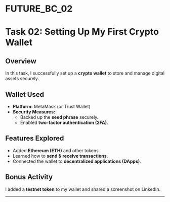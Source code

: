 # FUTURE_BC_02
# Task 02: Setting Up My First Crypto Wallet  

## **Overview**  
In this task, I successfully set up a **crypto wallet** to store and manage digital assets securely.  

## **Wallet Used**  
- **Platform:** MetaMask (or Trust Wallet)  
- **Security Measures:**  
  - Backed up the **seed phrase** securely.  
  - Enabled **two-factor authentication (2FA)**.  

## **Features Explored**  
- Added **Ethereum (ETH)** and other tokens.  
- Learned how to **send & receive transactions**.  
- Connected the wallet to **decentralized applications (DApps)**.  

## **Bonus Activity**  
I added a **testnet token** to my wallet and shared a screenshot on LinkedIn.  

---
